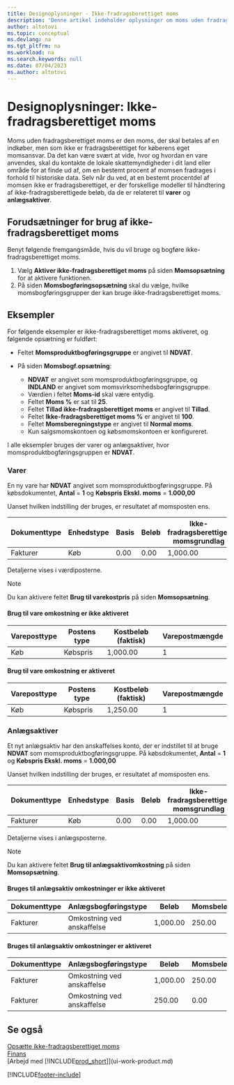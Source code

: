 ```yaml
---
title: Designoplysninger - Ikke-fradragsberettiget moms
description: 'Denne artikel indeholder oplysninger om moms uden fradragsberettiget moms, der skal betales af en indkøber, men som ikke er fradragsberettiget for køberens eget momsansvar.'
author: altotovi
ms.topic: conceptual
ms.devlang: na
ms.tgt_pltfrm: na
ms.workload: na
ms.search.keywords: null
ms.date: 07/04/2023
ms.author: altotovi
---
```


# Designoplysninger: Ikke-fradragsberettiget moms

Moms uden fradragsberettiget moms er den moms, der skal betales af en indkøber, men som ikke er fradragsberettiget for køberens eget momsansvar. Da det kan være svært at vide, hvor og hvordan en vare anvendes, skal du kontakte de lokale skattemyndigheder i dit land eller område for at finde ud af, om en bestemt procent af momsen fradrages i forhold til historiske data. Selv når du ved, at en bestemt procentdel af momsen ikke er fradragsberettiget, er der forskellige modeller til håndtering af ikke-fradragsberettigede beløb, da de er relateret til **varer** og **anlægsaktiver**.

## Forudsætninger for brug af ikke-fradragsberettiget moms

Benyt følgende fremgangsmåde, hvis du vil bruge og bogføre ikke-fradragsberettiget moms.

1. Vælg **Aktiver ikke-fradragsberettiget moms** på siden **Momsopsætning** for at aktivere funktionen.
2. På siden **Momsbogføringsopsætning** skal du vælge, hvilke momsbogføringsgrupper der kan bruge ikke-fradragsberettiget moms.

## Eksempler

For følgende eksempler er ikke-fradragsberettiget moms aktiveret, og følgende opsætning er fuldført:

- Feltet **Momsproduktbogføringsgruppe** er angivet til **NDVAT**.
- På siden **Momsbogf.opsætning**:

    - **NDVAT** er angivet som momsproduktbogføringsgruppe, og **INDLAND** er angivet som momsvirksomhedsbogføringsgruppe.
    - Værdien i feltet **Moms-id** skal være entydig.
    - Feltet **Moms %** er sat til **25**.
    - Feltet **Tillad ikke-fradragsberettiget moms** er angivet til **Tillad**.
    - Feltet **Ikke-fradragsberettiget moms %** er angivet til **100**.
    - Feltet **Momsberegningstype** er angivet til **Normal moms**.
    - Kun salgsmomskontoen og købsmomskontoen er konfigureret.

I alle eksempler bruges der varer og anlægsaktiver, hvor momsproduktbogføringsgruppen er **NDVAT**.

### Varer

En ny vare har **NDVAT** angivet som momsproduktbogføringsgruppe. På købsdokumentet, **Antal** = **1** og **Købspris Ekskl. moms** = **1.000,00**

Uanset hvilken indstilling der bruges, er resultatet af momsposten ens.

| Dokumenttype | Enhedstype | Basis | Beløb | Ikke-fradragsberettiget momsgrundlag | Ikke-fradragsberettiget momsbeløb |
|---|---|---|---|---|---|
| Fakturer | Køb | 0.00 | 0.00 | 1,000.00 | 250.00 |

Detaljerne vises i værdiposterne.

> [!NOTE]
> Du kan aktivere feltet **Brug til varekostpris** på siden **Momsopsætning**.

#### Brug til vare omkostning er ikke aktiveret

| Vareposttype | Postens type | Kostbeløb (faktisk) | Varepostmængde |
|---|---|---|---|
| Køb | Købspris | 1,000.00 | 1 |

#### Brug til vare omkostning er aktiveret

| Vareposttype | Postens type | Kostbeløb (faktisk) | Varepostmængde |
|---|---|---|---|
| Køb | Købspris | 1,250.00 | 1 |

### Anlægsaktiver

Et nyt anlægsaktiv har den anskaffelses konto, der er indstillet til at bruge **NDVAT** som momsproduktbogføringsgruppe. På købsdokumentet, **Antal** = **1** og **Købspris Ekskl. moms** = **1.000,00**

Uanset hvilken indstilling der bruges, er resultatet af momsposten ens.

| Dokumenttype | Enhedstype | Basis | Beløb | Ikke-fradragsberettiget momsgrundlag | Ikke-fradragsberettiget momsbeløb |
|---|---|---|---|---|---|
| Fakturer | Køb | 0.00 | 0.00 | 1,000.00 | 250.00 |

Detaljerne vises i anlægsposterne.

> [!NOTE]
> Du kan aktivere feltet **Brug til anlægsaktivomkostning** på siden **Momsopsætning**.

#### Bruges til anlægsaktiv omkostninger er ikke aktiveret

| Dokumenttype | Anlægsbogføringstype | Beløb | Momsbeløb |
|---|---|---|---|
| Fakturer | Omkostning ved anskaffelse | 1,000.00 | 250.00 |

#### Bruges til anlægsaktiv omkostninger er aktiveret

| Dokumenttype | Anlægsbogføringstype | Beløb | Momsbeløb |
|---|---|---|---|
| Fakturer | Omkostning ved anskaffelse | 1,000.00 | 250.00 |
| Fakturer | Omkostning ved anskaffelse | 250.00 | 0.00 |

## Se også

[Opsætte ikke-fradragsberettiget moms](finance-setup-nondeductible-vat.md)  
[Finans](finance.md)  
[Arbejd med [!INCLUDE[prod_short](includes/prod_short.md)]](ui-work-product.md)

[!INCLUDE[footer-include](includes/footer-banner.md)]
